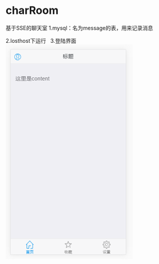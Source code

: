 # charRoom
基于SSE的聊天室
1.mysql：名为message的表，用来记录消息

2.losthost下运行
 
3.登陆界面
![Image text](https://raw.githubusercontent.com/hongmaju/light7Local/master/img/productShow/20170518152848.png)

